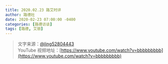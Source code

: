 ```yaml
---
title: 2020.02.23 路艾时评
author: 路德社
date: 2020-02-23 07:00:00 -0400
categories: [路德访谈]
tags: [路德, 艾丽]
---
```


> 文字来源：[@ling52804443](https://twitter.com/ling52804443)  
> YouTube 视频地址：[https://www.youtube.com/watch?v=bbbbbbbbb](https://www.youtube.com/watch?v=bbbbbbbbb)
